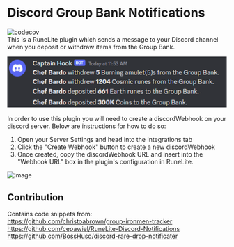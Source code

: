 # Discord Group Bank Notifications
[![codecov](https://codecov.io/gh/barthogenes/RuneLite-Discord-GroupBank-Notifications/branch/master/graph/badge.svg?token=AZHZE4D5X4)](https://codecov.io/gh/barthogenes/RuneLite-Discord-GroupBank-Notifications)  
This is a RuneLite plugin which sends a message to your Discord channel when you deposit or withdraw items from the Group Bank.

![example](example.png)

In order to use this plugin you will need to create a discordWebhook on your discord server. Below are instructions for how to do so:
1. Open your Server Settings and head into the Integrations tab
2. Click the "Create Webhook" button to create a new discordWebhook
3. Once created, copy the discordWebhook URL and insert into the "Webhook URL" box in the plugin's configuration in RuneLite.

![image](https://user-images.githubusercontent.com/13265450/109745517-9b42ef80-7b99-11eb-82f9-63f8ea590e8c.png)

## Contribution
Contains code snippets from:  
https://github.com/christoabrown/group-ironmen-tracker  
https://github.com/cepawiel/RuneLite-Discord-Notifications  
https://github.com/BossHuso/discord-rare-drop-notificater
